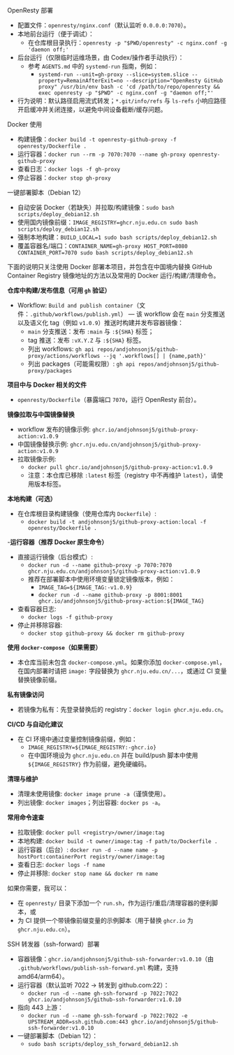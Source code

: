 OpenResty 部署

- 配置文件：`openresty/nginx.conf`（默认监听 `0.0.0.0:7070`）。
- 本地前台运行（便于调试）：
  - 在仓库根目录执行：`openresty -p "$PWD/openresty" -c nginx.conf -g 'daemon off;'`
- 后台运行（仅限临时运维场景，由 Codex/操作者手动执行）：
  - 参考 `AGENTS.md` 中的 `systemd-run` 指南，例如：
    - `systemd-run --unit=gh-proxy --slice=system.slice --property=RemainAfterExit=no --description="OpenResty GitHub proxy" /usr/bin/env bash -c 'cd /path/to/repo/openresty && exec openresty -p "$PWD" -c nginx.conf -g "daemon off;"'`
- 行为说明：默认路径启用流式转发；`*.git/info/refs` 与 `ls-refs` 小响应路径开启缓冲并关闭连接，以避免中间设备截断/缓存问题。

Docker 使用

- 构建镜像：`docker build -t openresty-github-proxy -f openresty/Dockerfile .`
- 运行容器：`docker run --rm -p 7070:7070 --name gh-proxy openresty-github-proxy`
- 查看日志：`docker logs -f gh-proxy`
- 停止容器：`docker stop gh-proxy`

一键部署脚本（Debian 12）

- 自动安装 Docker（若缺失）并拉取/构建镜像：`sudo bash scripts/deploy_debian12.sh`
- 使用国内镜像前缀：`IMAGE_REGISTRY=ghcr.nju.edu.cn sudo bash scripts/deploy_debian12.sh`
- 强制本地构建：`BUILD_LOCAL=1 sudo bash scripts/deploy_debian12.sh`
- 覆盖容器名/端口：`CONTAINER_NAME=gh-proxy HOST_PORT=8080 CONTAINER_PORT=7070 sudo bash scripts/deploy_debian12.sh`

下面的说明只关注使用 Docker 部署本项目，并包含在中国境内替换 GitHub Container Registry 镜像地址的方法以及常用的 Docker 运行/构建/清理命令。

**仓库中构建/发布信息（可用 `gh` 验证）**
- Workflow: `Build and publish container`（文件：`.github/workflows/publish.yml`） — 该 workflow 会在 `main` 分支推送以及语义化 tag（例如 `v1.0.9`）推送时构建并发布容器镜像：
  - `main` 分支推送：发布 `:main` 与 `:${SHA}` 标签；
  - tag 推送：发布 `:vX.Y.Z` 与 `:${SHA}` 标签。
  - 列出 workflows: `gh api repos/andjohnsonj5/github-proxy/actions/workflows --jq '.workflows[] | {name,path}'`
  - 列出 packages（可能需权限）: `gh api repos/andjohnsonj5/github-proxy/packages`

**项目中与 Docker 相关的文件**
- `openresty/Dockerfile`（暴露端口 `7070`，运行 OpenResty 前台）。

**镜像拉取与中国镜像替换**
- workflow 发布的镜像示例: `ghcr.io/andjohnsonj5/github-proxy-action:v1.0.9`
- 中国镜像替换示例: `ghcr.nju.edu.cn/andjohnsonj5/github-proxy-action:v1.0.9`
- 拉取镜像示例:
  - `docker pull ghcr.io/andjohnsonj5/github-proxy-action:v1.0.9`
  - 注意：本仓库已移除 `:latest` 标签（registry 中不再维护 `latest`），请使用版本标签。

**本地构建（可选）**
- 在仓库根目录构建镜像（使用仓库内 `Dockerfile`）:
  - `docker build -t andjohnsonj5/github-proxy-action:local -f openresty/Dockerfile .`

-**运行容器（推荐 Docker 原生命令）**
- 直接运行镜像（后台模式）:
  - `docker run -d --name github-proxy -p 7070:7070 ghcr.nju.edu.cn/andjohnsonj5/github-proxy-action:v1.0.9`
  - 推荐在部署脚本中使用环境变量锁定镜像版本，例如：
    - `IMAGE_TAG=${IMAGE_TAG:-v1.0.9}`
    - `docker run -d --name github-proxy -p 8001:8001 ghcr.io/andjohnsonj5/github-proxy-action:${IMAGE_TAG}`
- 查看容器日志:
  - `docker logs -f github-proxy`
- 停止并移除容器:
  - `docker stop github-proxy && docker rm github-proxy`

**使用 `docker-compose`（如果需要）**
- 本仓库当前未包含 `docker-compose.yml`。如果你添加 `docker-compose.yml`，在国内部署时请把 `image:` 字段替换为 `ghcr.nju.edu.cn/...`，或通过 CI 变量替换镜像前缀。

**私有镜像访问**
- 若镜像为私有：先登录替换后的 registry：`docker login ghcr.nju.edu.cn`。

**CI/CD 与自动化建议**
- 在 CI 环境中通过变量控制镜像前缀，例如：
  - `IMAGE_REGISTRY=${IMAGE_REGISTRY:-ghcr.io}`
  - 在中国环境设为 `ghcr.nju.edu.cn` 并在 build/push 脚本中使用 `${IMAGE_REGISTRY}` 作为前缀，避免硬编码。

**清理与维护**
- 清理未使用镜像: `docker image prune -a`（谨慎使用）。
- 列出镜像: `docker images`；列出容器: `docker ps -a`。

**常用命令速查**
- 拉取镜像: `docker pull <registry>/owner/image:tag`
- 本地构建: `docker build -t owner/image:tag -f path/to/Dockerfile .`
- 运行容器（后台）: `docker run -d --name name -p hostPort:containerPort registry/owner/image:tag`
- 查看日志: `docker logs -f name`
- 停止并移除: `docker stop name && docker rm name`

如果你需要，我可以：
- 在 `openresty/` 目录下添加一个 `run.sh`，作为运行/重启/清理容器的便利脚本，或
- 为 CI 提供一个带镜像前缀变量的示例脚本（用于替换 `ghcr.io` 为 `ghcr.nju.edu.cn`）。

SSH 转发器（ssh-forward）部署

- 容器镜像：`ghcr.io/andjohnsonj5/github-ssh-forwarder:v1.0.10`（由 `.github/workflows/publish-ssh-forward.yml` 构建，支持 amd64/arm64）。
- 运行容器（默认监听 7022 → 转发到 github.com:22）：
  - `docker run -d --name gh-ssh-forward -p 7022:7022 ghcr.io/andjohnsonj5/github-ssh-forwarder:v1.0.10`
- 指向 443 上游：
  - `docker run -d --name gh-ssh-forward -p 7022:7022 -e UPSTREAM_ADDR=ssh.github.com:443 ghcr.io/andjohnsonj5/github-ssh-forwarder:v1.0.10`
- 一键部署脚本（Debian 12）：
  - `sudo bash scripts/deploy_ssh_forward_debian12.sh`
